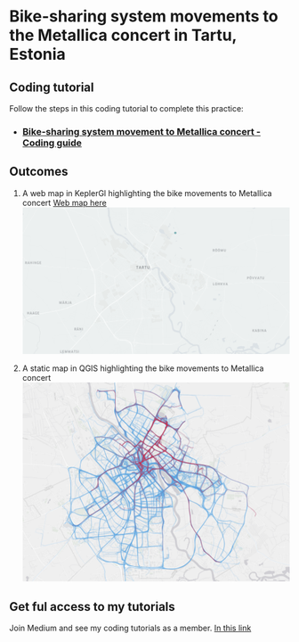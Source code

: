 # Bike-sharing system movements to the Metallica concert in Tartu, Estonia 

## Coding tutorial 

Follow the steps in this coding tutorial to complete this practice:
- ### [Bike-sharing system movement to Metallica concert - Coding guide](https://medium.com/@bryanvallejo16/bike-sharing-system-movements-to-the-metallica-concert-in-tartu-estonia-1af8361bc6f)

## Outcomes
1. A web map in KeplerGl highlighting the bike movements to Metallica concert [Web map here](https://bryanvallejo16.github.io/bike-moves-metallica/root/metallica_moves.html)
![gl](img/metallica-moves.gif)


2. A static map in QGIS highlighting the bike movements to Metallica concert
![qgis](img/bike-lines-metallica.png)

## Get ful access to my tutorials
Join Medium and see my coding tutorials as a member. [In this link](https://bryanvallejo16.medium.com/membership)
